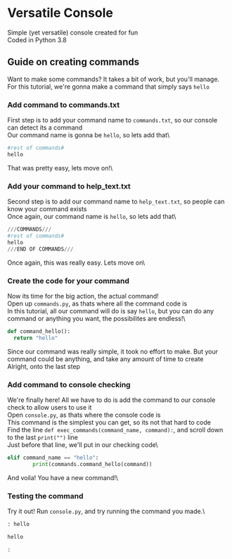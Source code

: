 # Versatile Console

Simple (yet versatile) console created for fun\
Coded in Python 3.8

## Guide on creating commands
Want to make some commands? It takes a bit of work, but you'll manage.\
For this tutorial, we're gonna make a command that simply says `hello`

### Add command to commands.txt
First step is to add your command name to `commands.txt`, so our console can detect its a command\
Our command name is gonna be `hello`, so lets add that\
```python
#rest of commands#
hello
```
That was pretty easy, lets move on!\

### Add your command to help_text.txt
Second step is to add our command name to `help_text.txt`, so people can know your command exists\
Once again, our command name is `hello`, so lets add that\
```python
///COMMANDS///
#rest of commands#
hello
///END OF COMMANDS///
```
Once again, this was really easy. Lets move on\

### Create the code for your command
Now its time for the big action, the actual command!\
Open up `commands.py`, as thats where all the command code is\
In this tutorial, all our command will do is say `hello`, but you can do any command or anything you want, the possibilites are endless!\
```python
def command_hello():
  return "hello"
```
Since our command was really simple, it took no effort to make. But your command could be anything, and take any amount of time to create\
Alright, onto the last step

### Add command to console checking
We're finally here! All we have to do is add the command to our console check to allow users to use it\
Open `console.py`, as thats where the console code is\
This command is the simplest you can get, so its not that hard to code\
Find the line `def exec_commands(command_name, command):`, and scroll down to the last `print("")` line\
Just before that line, we'll put in our checking code\
```py
elif command_name == "hello":
        print(commands.command_hello(command))
```
And voila! You have a new command!\

### Testing the command
Try it out! Run `console.py`, and try running the command you made.\
```python
: hello

hello

: 
```

